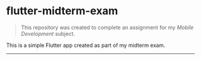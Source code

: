 # flutter-midterm-exam

> This repository was created to complete an assignment for my *Mobile Development* subject.

This is a simple Flutter app created as part of my midterm exam.

---

